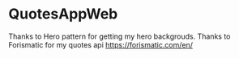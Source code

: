 # QuotesAppWeb
Thanks to Hero pattern for getting my hero backgrouds.
Thanks to Forismatic for my quotes api https://forismatic.com/en/
